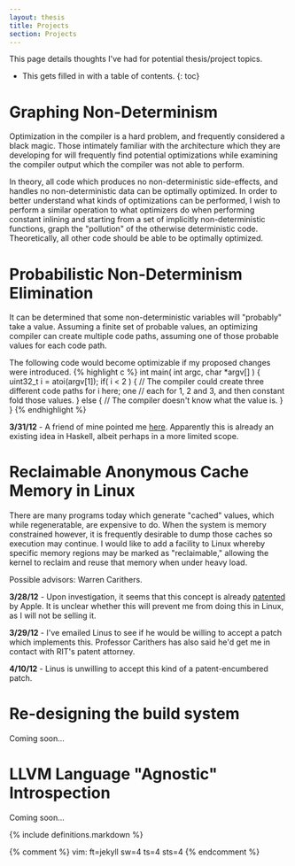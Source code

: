 ```yaml
---
layout: thesis
title: Projects
section: Projects
---
```


This page details thoughts I've had for potential thesis/project topics.

* This gets filled in with a table of contents.
{: toc}

# Graphing Non-Determinism
Optimization in the compiler is a hard problem, and frequently considered a
black magic. Those intimately familiar with the architecture which they are
developing for will frequently find potential optimizations while examining the
compiler output which the compiler was not able to perform.

In theory, all code which produces no non-deterministic side-effects, and
handles no non-deterministic data can be optimally optimized. In order to better
understand what kinds of optimizations can be performed, I wish to perform a
similar operation to what optimizers do when performing constant inlining and
starting from a set of implicitly non-deterministic functions, graph the
"pollution" of the otherwise deterministic code. Theoretically, all other code
should be able to be optimally optimized.

# Probabilistic Non-Determinism Elimination
It can be determined that some non-deterministic variables will "probably" take
a value. Assuming a finite set of probable values, an optimizing compiler can
create multiple code paths, assuming one of those probable values for each code
path.

The following code would become optimizable if my proposed changes were
introduced.
{% highlight c %}
int main( int argc, char *argv[] ) {
	uint32_t i = atoi(argv[1]);
	if( i < 2 ) {
		// The compiler could create three different code paths for i here; one
		// each for 1, 2 and 3, and then constant fold those values.
	} else {
		// The compiler doesn't know what the value is.
	}
}
{% endhighlight %}

__3/31/12__ - A friend of mine pointed me
[here](http://hackage.haskell.org/trac/ghc/ticket/4288). Apparently this is
already an existing idea in Haskell, albeit perhaps in a more limited scope.

# Reclaimable Anonymous Cache Memory in Linux
There are many programs today which generate "cached" values, which while
regeneratable, are expensive to do. When the system is memory constrained
however, it is frequently desirable to dump those caches so execution may
continue. I would like to add a facility to Linux whereby specific memory
regions may be marked as "reclaimable," allowing the kernel to reclaim and reuse
that memory when under heavy load.

Possible advisors: Warren Carithers.

__3/28/12__ - Upon investigation, it seems that this concept is already
[patented][purgeable-memory] by Apple. It is unclear whether this will prevent
me from doing this in Linux, as I will not be selling it.

__3/29/12__ - I've emailed Linus to see if he would be willing to accept a patch
which implements this. Professor Carithers has also said he'd get me in contact
with RIT's patent attorney.

__4/10/12__ - Linus is unwilling to accept this kind of a patent-encumbered patch.

[purgeable-memory]: http://patft.uspto.gov/netacgi/nph-Parser?Sect1=PTO2&Sect2=HITOFF&p=1&u=%2Fnetahtml%2FPTO%2Fsearch-adv.htm&r=1&f=G&l=50&d=PTXT&S1=778626.AP.&OS=APN/778626&RS=APN/778626A "Managing purgeable memory objects"

# Re-designing the build system
Coming soon...

# LLVM Language "Agnostic" Introspection
Coming soon...

{% include definitions.markdown %}

{% comment %}
vim: ft=jekyll sw=4 ts=4 sts=4
{% endcomment %}
